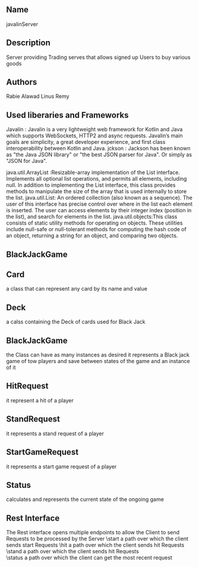 ## Name
javalinServer

## Description

Server providing Trading serves that allows signed up Users to buy various goods
## Authors

Rabie Alawad
Linus Remy
## Used liberaries and Frameworks
Javalin : Javalin is a very lightweight web framework for Kotlin and Java which supports WebSockets, HTTP2 and async requests. Javalin’s main goals are simplicity, a great developer experience, and first class interoperability between Kotlin and Java.
jckson : Jackson has been known as "the Java JSON library" or "the best JSON parser for Java". Or simply as "JSON for Java".
 
java.util.ArrayList :Resizable-array implementation of the List interface. Implements all optional list operations, and permits all elements, including null. In addition to implementing the List interface, this class provides methods to manipulate the size of the array that is used internally to store the list.
java.util.List: An ordered collection (also known as a sequence). The user of this interface has precise control over where in the list each element is inserted. The user can access elements by their integer index (position in the list), and search for elements in the list.
java.util.objects:This class consists of static utility methods for operating on objects. These utilities include null-safe or null-tolerant methods for computing the hash code of an object, returning a string for an object, and comparing two objects.
## BlackJackGame 

## Card
a class that can represent any card by its name and value 
## Deck
 a calss containing the Deck of cards used for Black Jack
## BlackJackGame 
the Class can have as many instances as desired 
it represents a Black jack game of tow players and save between states of the game and an instance of it  
## HitRequest 
it represent a hit of a player

## StandRequest
it represents a stand request of a player
## StartGameRequest
it represents a start game request of a player
## Status
calculates and represents the current state of the ongoing game
 ## Rest Interface
The Rest interface opens multiple endpoints to allow the Client to send Requests to be processed by the Server
\start 
a path over which the client sends start Requests
\hit
a path over which the client sends hit Requests
\stand
a path over which the client sends hit Requests  
\status
a path over which the client can get the most recent request
 



